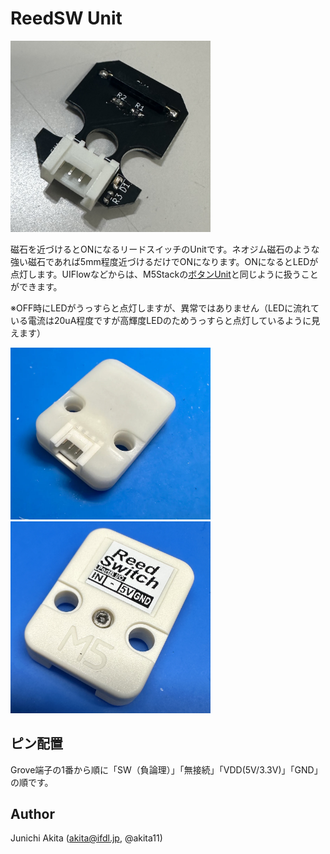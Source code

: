 # ReedSW Unit

<img src="https://github.com/akita11/ReedSWUnit/blob/main/ReedSWUnit.jpg" width="320px">

磁石を近づけるとONになるリードスイッチのUnitです。ネオジム磁石のような強い磁石であれば5mm程度近づけるだけでONになります。ONになるとLEDが点灯します。UIFlowなどからは、M5Stackの[ボタンUnit](https://www.switch-science.com/products/4047)と同じように扱うことができます。

※OFF時にLEDがうっすらと点灯しますが、異常ではありません（LEDに流れている電流は20uA程度ですが高輝度LEDのためうっすらと点灯しているように見えます）

<img src="https://github.com/akita11/ReedSWUnit/blob/main/ReedSWUnit_case1.jpg" width="320px">

<img src="https://github.com/akita11/ReedSWUnit/blob/main/ReedSWUnit_case2.jpg" width="320px">

## ピン配置

Grove端子の1番から順に「SW（負論理）」「無接続」「VDD(5V/3.3V)」「GND」の順です。


## Author

Junichi Akita (akita@ifdl.jp, @akita11)
